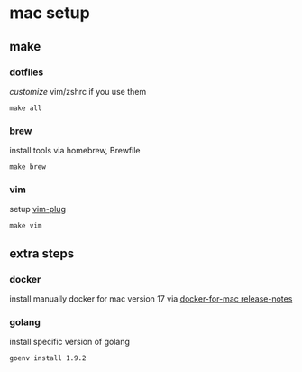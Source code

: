 # mac setup

## make

### dotfiles

*customize* vim/zshrc if you use them

```
make all
```

### brew

install tools via homebrew, Brewfile

```
make brew
```

### vim

setup [vim-plug](https://github.com/junegunn/vim-plug)

```
make vim
```

## extra steps

### docker

install manually docker for mac version 17 via [docker-for-mac release-notes](https://docs.docker.com/docker-for-mac/release-notes/)

### golang

install specific version of golang

```
goenv install 1.9.2
```

